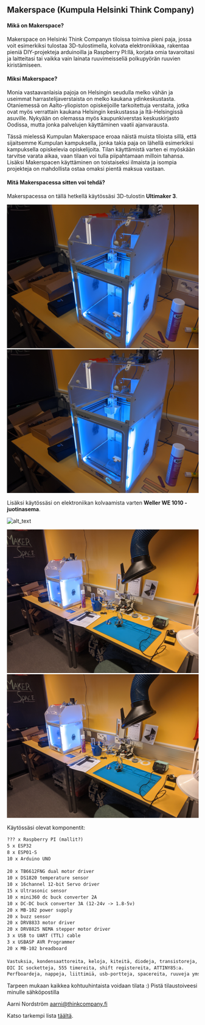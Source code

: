 ## Makerspace (Kumpula Helsinki Think Company)

#### Mikä on Makerspace?
Makerspace on Helsinki Think Companyn tiloissa toimiva pieni paja, jossa voit esimerkiksi tulostaa 3D-tulostimella, kolvata elektroniikkaa, rakentaa pieniä DIY-projekteja arduinoilla ja Raspberry PI:llä, korjata omia tavaroitasi ja laitteitasi tai vaikka vain lainata ruuvimeisseliä polkupyörän ruuvien kiristämiseen.

#### Miksi Makerspace?

Monia vastaavanlaisia pajoja on Helsingin seudulla melko vähän ja useimmat harrastelijaverstaista on melko kaukana ydinkeskustasta. Otaniemessä on Aalto-yliopiston opiskeijoille tarkoitettuja verstaita, jotka ovat myös verrattain kaukana Helsingin keskustassa ja Itä-Helsingissä asuville. Nykyään on olemassa myös kaupunkiverstas keskuskirjasto Oodissa, mutta jonka palvelujen käyttäminen vaatii ajanvarausta.

Tässä mielessä Kumpulan Makerspace eroaa näistä muista tiloista sillä, että sijaitsemme Kumpulan kampuksella, jonka takia paja on lähellä esimerkiksi kampuksella opiskelevia opiskelijoita. Tilan käyttämistä varten ei myöskään tarvitse varata aikaa, vaan tilaan voi tulla piipahtamaan milloin tahansa. Lisäksi Makerspacen käyttäminen on toistaiseksi ilmaista ja isompia projekteja on mahdollista ostaa omaksi pientä maksua vastaan.
#### Mitä Makerspacessa sitten voi tehdä?
Makerspacessa on tällä hetkellä käytössäsi 3D-tulostin **Ultimaker 3**.

![alt_text](img/tulostin.jpg)
<img src="img/tulostin.jpg" class="img-responsive" alt=""> </div>

Lisäksi käytössäsi on elektroniikan kolvaamista varten **Weller WE 1010 -juotinasema**.

![alt_text](img/kolviiii.jpg)
<img src="img/kolviiii.jpg" class="img-responsive" alt=""> </div>

![alt_text](img/poyta.jpg)
<img src="img/poyta.jpg" class="img-responsive" alt=""> </div>

Käytössäsi olevat komponentit:
```markdown
??? x Raspberry PI (mallit?)
5 x ESP32
8 x ESP01-S
10 x Arduino UNO

20 x TB6612FNG dual motor driver
10 x DS1820 temperature sensor
10 x 16channel 12-bit Servo driver
15 x Ultrasonic sensor
10 x mini360 dc buck converter 2A
10 x DC-DC buck converter 3A (12-24v -> 1.8-5v)
20 x MB-102 power supply
20 x buzz sensor
20 x DRV8833 motor driver
20 x DRV8825 NEMA stepper motor driver
3 x USB to UART (TTL) cable
3 x USBASP AVR Programmer
20 x MB-102 breadboard

Vastuksia, kondensaattoreita, keloja, kiteitä, diodeja, transistoreja, ledejä, hyppylankoja
DIC IC socketteja, 555 timereita, shift registereita, ATTINY85:a.
Perfboardeja, nappeja, liittimiä, usb-portteja, spacereita, ruuveja yms.

```

Tarpeen mukaan kaikkea kohtuuhintaista voidaan tilata :)
Pistä tilaustoiveesi minulle sähköpostilla

Aarni Nordström
aarni@thinkcompany.fi

Katso tarkempi lista [täältä](# "täältä").
